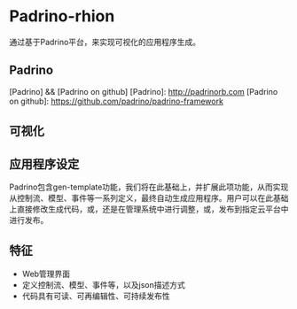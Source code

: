 Padrino-rhion
=============

通过基于Padrino平台，来实现可视化的应用程序生成。


Padrino 
-------
[Padrino] && [Padrino on github]
[Padrino]: http://padrinorb.com
[Padrino on github]: https://github.com/padrino/padrino-framework

可视化
------

应用程序设定
------------
Padrino包含gen-template功能，我们将在此基础上，并扩展此项功能，从而实现从控制流、模型、事件等一系列定义，最终自动生成应用程序。用户可以在此基础上直接修改生成代码，或，还是在管理系统中进行调整，或，发布到指定云平台中进行发布。

特征
----

- Web管理界面
- 定义控制流、模型、事件等，以及json描述方式
- 代码具有可读、可再编辑性、可持续发布性
